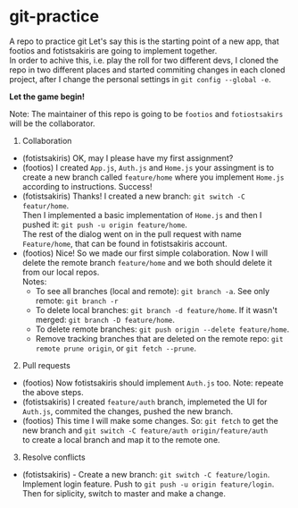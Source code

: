 # git-practice

A repo to practice git
Let's say this is the starting point of a new app, that footios and fotistsakiris are going to implement together.\
In order to achive this, i.e. play the roll for two different devs, I cloned the repo in two different places and started commiting changes in each cloned project, after I change the personal settings in `git config --global -e`.

**Let the game begin!**

Note: The maintainer of this repo is going to be `footios` and `fotiostsakirs` will be the collaborator.

1. Collaboration

- (fotistsakiris) OK, may I please have my first assignment?
- (footios) I created `App.js`, `Auth.js` and `Home.js` your assingment is to create a new branch called `feature/home` where you implement `Home.js` according to instructions. Success!
- (fotistsakiris) Thanks! I created a new branch: `git switch -C featur/home`.\
  Then I implemented a basic implementation of `Home.js` and then I pushed it: `git push -u origin feature/home`.\
  The rest of the dialog went on in the pull request with name `Feature/home`, that can be found in fotistsakiris account.
- (footios) Nice! So we made our first simple colaboration. Now I will delete the remote branch `feature/home` and we both should delete it from our local repos.\
  Notes:
  - To see all branches (local and remote): `git branch -a`. See only remote: `git branch -r`
  - To delete local branches: `git branch -d feature/home`. If it wasn't merged: `git branch -D feature/home`.
  - To delete remote branches: `git push origin --delete feature/home`.
  - Remove tracking branches that are deleted on the remote repo: `git remote prune origin`, or `git fetch --prune`.

2. Pull requests

- (footios) Now fotistsakiris should implement `Auth.js` too. Note: repeate the above steps.
- (fotistsakiris) I created `feature/auth` branch, implemeted the UI for `Auth.js`, commited the changes, pushed the new branch.
- (footios) This time I will make some changes. So: `git fetch` to get the new branch and `git switch -C feature/auth origin/feature/auth`\
  to create a local branch and map it to the remote one.

3. Resolve conflicts

- (fotistsakiris) - Create a new branch: `git switch -C feature/login`. Implement login feature. Push to `git push -u origin feature/login`.\
  Then for siplicity, switch to master and make a change.
